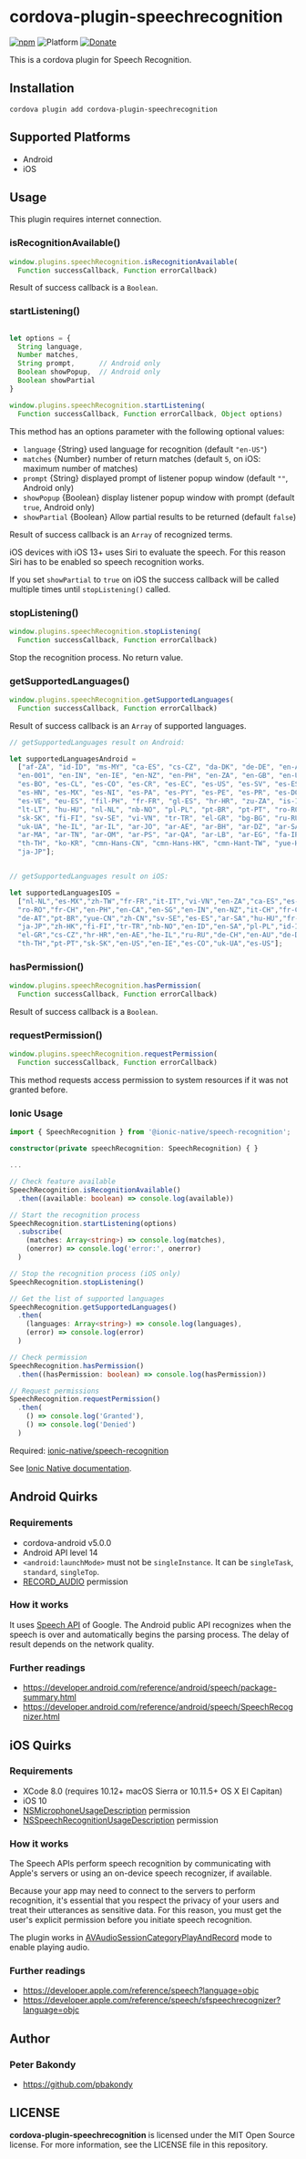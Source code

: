 # cordova-plugin-speechrecognition

[![npm](https://img.shields.io/npm/v/cordova-plugin-speechrecognition.svg)](https://www.npmjs.com/package/cordova-plugin-speechrecognition)
![Platform](https://img.shields.io/badge/platform-android%20%7C%20ios-lightgrey.svg)
[![Donate](https://img.shields.io/badge/Donate-PayPal-green.svg)](https://www.paypal.com/cgi-bin/webscr?cmd=_s-xclick&hosted_button_id=R7STJ6V2PNEMA)

This is a cordova plugin for Speech Recognition.


## Installation

```
cordova plugin add cordova-plugin-speechrecognition
```

## Supported Platforms

- Android
- iOS

## Usage

This plugin requires internet connection.

### isRecognitionAvailable()

```js
window.plugins.speechRecognition.isRecognitionAvailable(
  Function successCallback, Function errorCallback)
```

Result of success callback is a `Boolean`.

### startListening()

```js

let options = {
  String language,
  Number matches,
  String prompt,      // Android only
  Boolean showPopup,  // Android only
  Boolean showPartial 
}

window.plugins.speechRecognition.startListening(
  Function successCallback, Function errorCallback, Object options)
```

This method has an options parameter with the following optional values:

- `language` {String} used language for recognition (default `"en-US"`)
- `matches` {Number} number of return matches (default `5`, on iOS: maximum number of matches)
- `prompt` {String} displayed prompt of listener popup window (default `""`, Android only)
- `showPopup` {Boolean} display listener popup window with prompt (default `true`, Android only)
- `showPartial` {Boolean} Allow partial results to be returned (default `false`)

Result of success callback is an `Array` of recognized terms.

iOS devices with iOS 13+ uses Siri to evaluate the speech. For this reason Siri has to be enabled so speech recognition works.

If you set `showPartial` to `true` on iOS the success callback will be called multiple times until `stopListening()` called.

### stopListening()

```js
window.plugins.speechRecognition.stopListening(
  Function successCallback, Function errorCallback)
```

Stop the recognition process. No return value.

### getSupportedLanguages()

```js
window.plugins.speechRecognition.getSupportedLanguages(
  Function successCallback, Function errorCallback)
```

Result of success callback is an `Array` of supported languages.

```js
// getSupportedLanguages result on Android:

let supportedLanguagesAndroid =
  ["af-ZA", "id-ID", "ms-MY", "ca-ES", "cs-CZ", "da-DK", "de-DE", "en-AU", "en-CA",
  "en-001", "en-IN", "en-IE", "en-NZ", "en-PH", "en-ZA", "en-GB", "en-US", "es-AR",
  "es-BO", "es-CL", "es-CO", "es-CR", "es-EC", "es-US", "es-SV", "es-ES", "es-GT",
  "es-HN", "es-MX", "es-NI", "es-PA", "es-PY", "es-PE", "es-PR", "es-DO", "es-UY",
  "es-VE", "eu-ES", "fil-PH", "fr-FR", "gl-ES", "hr-HR", "zu-ZA", "is-IS", "it-IT",
  "lt-LT", "hu-HU", "nl-NL", "nb-NO", "pl-PL", "pt-BR", "pt-PT", "ro-RO", "sl-SI",
  "sk-SK", "fi-FI", "sv-SE", "vi-VN", "tr-TR", "el-GR", "bg-BG", "ru-RU", "sr-RS",
  "uk-UA", "he-IL", "ar-IL", "ar-JO", "ar-AE", "ar-BH", "ar-DZ", "ar-SA", "ar-KW",
  "ar-MA", "ar-TN", "ar-OM", "ar-PS", "ar-QA", "ar-LB", "ar-EG", "fa-IR", "hi-IN",
  "th-TH", "ko-KR", "cmn-Hans-CN", "cmn-Hans-HK", "cmn-Hant-TW", "yue-Hant-HK",
  "ja-JP"];


// getSupportedLanguages result on iOS:

let supportedLanguagesIOS =
  ["nl-NL","es-MX","zh-TW","fr-FR","it-IT","vi-VN","en-ZA","ca-ES","es-CL","ko-KR",
  "ro-RO","fr-CH","en-PH","en-CA","en-SG","en-IN","en-NZ","it-CH","fr-CA","da-DK",
  "de-AT","pt-BR","yue-CN","zh-CN","sv-SE","es-ES","ar-SA","hu-HU","fr-BE","en-GB",
  "ja-JP","zh-HK","fi-FI","tr-TR","nb-NO","en-ID","en-SA","pl-PL","id-ID","ms-MY",
  "el-GR","cs-CZ","hr-HR","en-AE","he-IL","ru-RU","de-CH","en-AU","de-DE","nl-BE",
  "th-TH","pt-PT","sk-SK","en-US","en-IE","es-CO","uk-UA","es-US"];

```

### hasPermission()

```js
window.plugins.speechRecognition.hasPermission(
  Function successCallback, Function errorCallback)
```

Result of success callback is a `Boolean`.

### requestPermission()

```js
window.plugins.speechRecognition.requestPermission(
  Function successCallback, Function errorCallback)
```

This method requests access permission to system resources if it was not granted before.


### Ionic Usage

```typescript
import { SpeechRecognition } from '@ionic-native/speech-recognition';

constructor(private speechRecognition: SpeechRecognition) { }

...

// Check feature available
SpeechRecognition.isRecognitionAvailable()
  .then((available: boolean) => console.log(available))

// Start the recognition process
SpeechRecognition.startListening(options)
  .subscribe(
    (matches: Array<string>) => console.log(matches),
    (onerror) => console.log('error:', onerror)
  )

// Stop the recognition process (iOS only)
SpeechRecognition.stopListening()

// Get the list of supported languages
SpeechRecognition.getSupportedLanguages()
  .then(
    (languages: Array<string>) => console.log(languages),
    (error) => console.log(error)
  )

// Check permission
SpeechRecognition.hasPermission()
  .then((hasPermission: boolean) => console.log(hasPermission))

// Request permissions
SpeechRecognition.requestPermission()
  .then(
    () => console.log('Granted'),
    () => console.log('Denied')
  )
```

Required: [ionic-native/speech-recognition](https://www.npmjs.com/package/@ionic-native/speech-recognition)

See [Ionic Native documentation](https://ionicframework.com/docs/native/speech-recognition/).


## Android Quirks

### Requirements

- cordova-android v5.0.0
- Android API level 14
- `<android:launchMode>` must not be `singleInstance`. It can be `singleTask`, `standard`, `singleTop`.
- [RECORD_AUDIO](https://developer.android.com/reference/android/Manifest.permission.html#RECORD_AUDIO) permission

### How it works

It uses [Speech API](https://cloud.google.com/speech/) of Google. The Android public API recognizes when the speech is over and automatically begins the parsing process. The delay of result depends on the network quality.

### Further readings

- https://developer.android.com/reference/android/speech/package-summary.html
- https://developer.android.com/reference/android/speech/SpeechRecognizer.html

## iOS Quirks

### Requirements

- XCode 8.0 (requires 10.12+ macOS Sierra or 10.11.5+ OS X El Capitan)
- iOS 10
- [NSMicrophoneUsageDescription](https://developer.apple.com/library/content/documentation/General/Reference/InfoPlistKeyReference/Articles/CocoaKeys.html#//apple_ref/doc/uid/TP40009251-SW25) permission
- [NSSpeechRecognitionUsageDescription](https://developer.apple.com/library/content/documentation/General/Reference/InfoPlistKeyReference/Articles/CocoaKeys.html#//apple_ref/doc/uid/TP40009251-SW52) permission

### How it works

The Speech APIs perform speech recognition by communicating with Apple's servers or using an on-device speech recognizer, if available.

Because your app may need to connect to the servers to perform recognition, it's essential that you respect the privacy of your users and treat their utterances as sensitive data. For this reason, you must get the user's explicit permission before you initiate speech recognition.

The plugin works in [AVAudioSessionCategoryPlayAndRecord](https://developer.apple.com/reference/avfoundation/avaudiosessioncategoryplayandrecord) mode to enable playing audio.


### Further readings

- https://developer.apple.com/reference/speech?language=objc
- https://developer.apple.com/reference/speech/sfspeechrecognizer?language=objc

## Author

### Peter Bakondy

- https://github.com/pbakondy


## LICENSE

**cordova-plugin-speechrecognition** is licensed under the MIT Open Source license. For more information, see the LICENSE file in this repository.
